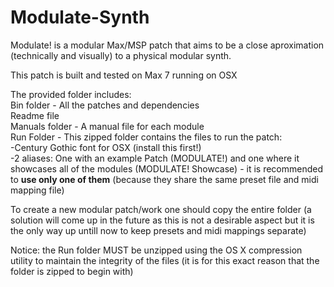 # Modulate-Synth

Modulate! is a modular Max/MSP patch that aims to be a close aproximation (technically and visually) to a physical modular synth.

This patch is built and tested on Max 7 running on OSX

The provided folder includes:  
Bin folder - All the patches and dependencies  
Readme file  
Manuals folder - A manual file for each module  
Run Folder - This zipped folder contains the files to run the patch:  
-Century Gothic font for OSX (install this first!)  
-2 aliases: One with an example Patch (MODULATE!) and one where it showcases all of the modules (MODULATE! Showcase) - it is recommended to **use only one of them** (because they share the same preset file and midi mapping file)

To create a new modular patch/work one should copy the entire folder (a solution will come up in the future as this is not a desirable aspect but it is the only way up untill now to keep presets and midi mappings separate)


Notice: the Run folder MUST be unzipped using the OS X compression utility to maintain the integrity of the files (it is for this exact reason that the folder is zipped to begin with)
